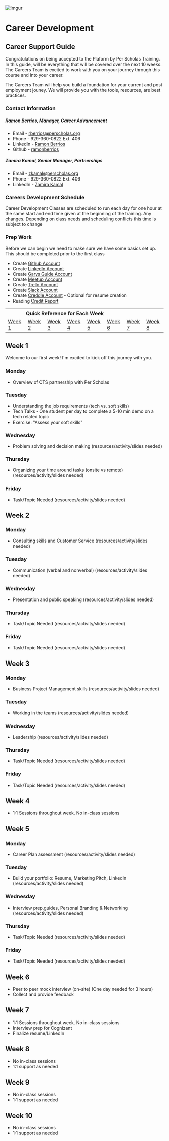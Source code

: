 ![Imgur](https://i.imgur.com/Zr235Mq.jpg)

# Career Development

## Career Support Guide

Congratulations on being accepted to the Plaform by Per Scholas Training. In this guide, will be everything that will be covered over the next 10 weeks. The Careers Team is excited to work with you on your journey through this course and into your career.

The Careers Team will help you build a foundation for your current and post employment jouney. We will provide you with the tools, resources, are best practices.

### Contact Information

##### Ramon Berrios, Manager, Career Advancement

- Email - rberrios@perscholas.org
- Phone - 929-360-0822 Ext. 406
- LinkedIn - <a href="https://www.linkedin.com/in/ramonberrios/">Ramon Berrios</a>
- Github - <a href="https://github.com/ramonberrios">ramonberrios</a>

##### Zamira Kamal, Senior Manager, Partnerships

- Email - zkamal@perscholas.org
- Phone - 929-360-0822 Ext. 406
- LinkedIn - <a href="https://www.linkedin.com/in/zamirakamal/">Zamira Kamal</a>

### Careers Development Schedule

Career Development Classes are scheduled to run each day for one hour at the same start and end time given at the beginning of the training. Any changes. Depending on class needs and scheduling conflicts this time is subject to change

### Prep Work
Before we can begin we need to make sure we have some basics set up. This should be completed prior to the first class

* Create <a href="https://github.com/">Github Account</a>
* Create <a href="https://www.linkedin.com">LinkedIn Account</a>
* Create <a href="http://www.garysguide.com/events">Garys Guide Account</a>
* Create <a href="https://www.meetup.com/">Meetup Account</a>
* Create <a href="https://trello.com/">Trello Account</a>
* Create <a href="https://slack.com/">Slack Account</a>
* Create <a href="http://creddle.io/">Creddle Account</a> - Optional for resume creation
* Reading <a href="https://www.experian.com/blogs/ask-experian/credit-education/report-basics/understanding-your-experian-credit-report/">Credit Report</a>


<table>
  <tr>
  <th colspan="6">Quick Reference for Each Week</th>
  </tr>

  <tr>
  <td><a href="#week-1">Week 1</a></a></td>
  <td><a href="#week-2">Week 2</a></td>
  <td><a href="#week-3">Week 3</a></td>
  <td><a href="#week-4">Week 4</a></td>
  <td><a href="#week-5">Week 5</a></td>
  <td><a href="#week-6">Week 6</a></td>
  <td><a href="#week-7">Week 7</a></td>
  <td><a href="#week-8">Week 8</a></td>
  </tr>
</table>


## Week 1

Welcome to our first week! I'm excited to kick off this journey with you.

### Monday

* Overview of CTS partnership with Per Scholas

### Tuesday

* Understanding the job requirements (tech vs. soft skills)
* Tech Talks - One student per day to complete a 5-10 min demo on a tech related topic
* Exercise: "Assess your soft skills"

### Wednesday

* Problem solving and decision making (resources/activity/slides needed)

### Thursday

* Organizing your time around tasks (onsite vs remote) (resources/activity/slides needed)

### Friday

* Task/Topic Needed (resources/activity/slides needed)


## Week 2

### Monday

* Consulting skills and Customer Service (resources/activity/slides needed)

### Tuesday

* Communication (verbal and nonverbal) (resources/activity/slides needed)

### Wednesday

* Presentation and public speaking (resources/activity/slides needed)

### Thursday

* Task/Topic Needed (resources/activity/slides needed)

### Friday

* Task/Topic Needed (resources/activity/slides needed)

## Week 3

### Monday

* Business Project Management skills (resources/activity/slides needed)

### Tuesday

* Working in the teams (resources/activity/slides needed)

### Wednesday

* Leadership (resources/activity/slides needed)

### Thursday

* Task/Topic Needed (resources/activity/slides needed)

### Friday

* Task/Topic Needed (resources/activity/slides needed)

## Week 4

* 1:1 Sessions throughout week. No in-class sessions

## Week 5

### Monday

* Career Plan assessment (resources/activity/slides needed)

### Tuesday

* Build your portfolio: Resume, Marketing Pitch, LinkedIn (resources/activity/slides needed)

### Wednesday

* Interview prep.guides, Personal Branding & Networking (resources/activity/slides needed)

### Thursday

* Task/Topic Needed (resources/activity/slides needed)

### Friday

* Task/Topic Needed (resources/activity/slides needed)

## Week 6

* Peer to peer mock interview (on-site) (One day needed for 3 hours)
* Collect and provide feedback

## Week 7

* 1:1 Sessions throughout week. No in-class sessions
* Interview prep for Cognizant 
* Finalize resume/LinkedIn

## Week 8

* No in-class sessions
* 1:1 support as needed

## Week 9

* No in-class sessions
* 1:1 support as needed

## Week 10

* No in-class sessions
* 1:1 support as needed
